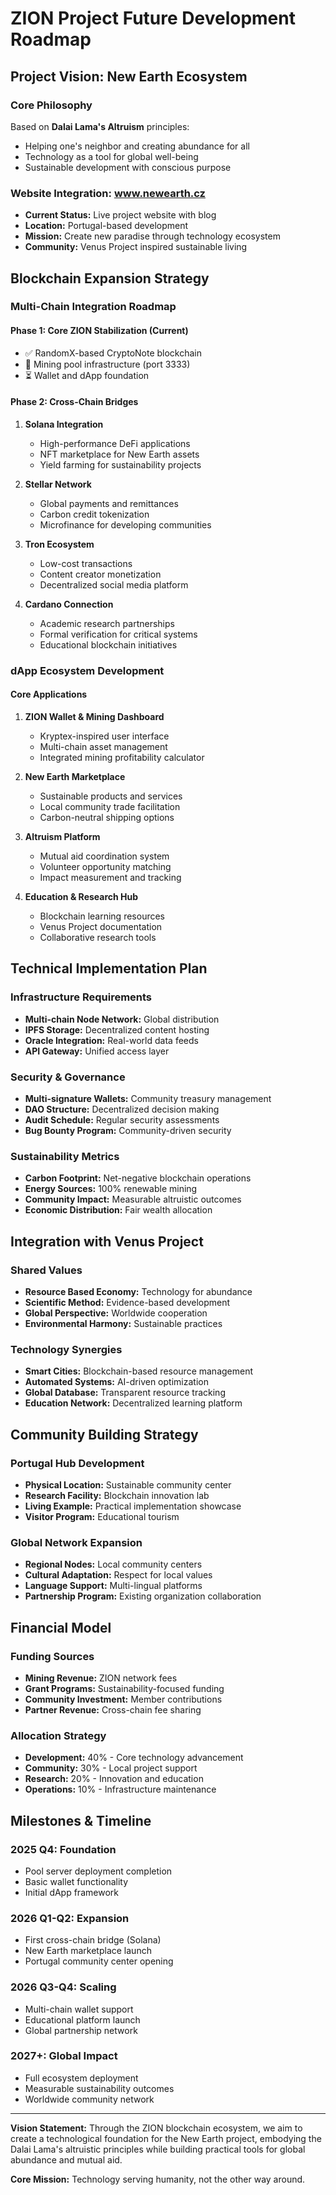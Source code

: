 # ZION Project Future Development Roadmap

## Project Vision: New Earth Ecosystem

### Core Philosophy
Based on **Dalai Lama's Altruism** principles:
- Helping one's neighbor and creating abundance for all
- Technology as a tool for global well-being
- Sustainable development with conscious purpose

### Website Integration: www.newearth.cz
- **Current Status:** Live project website with blog
- **Location:** Portugal-based development
- **Mission:** Create new paradise through technology ecosystem
- **Community:** Venus Project inspired sustainable living

## Blockchain Expansion Strategy

### Multi-Chain Integration Roadmap

#### Phase 1: Core ZION Stabilization (Current)
- ✅ RandomX-based CryptoNote blockchain
- 🔄 Mining pool infrastructure (port 3333)
- ⏳ Wallet and dApp foundation

#### Phase 2: Cross-Chain Bridges
1. **Solana Integration**
   - High-performance DeFi applications
   - NFT marketplace for New Earth assets
   - Yield farming for sustainability projects

2. **Stellar Network**
   - Global payments and remittances
   - Carbon credit tokenization
   - Microfinance for developing communities

3. **Tron Ecosystem**
   - Low-cost transactions
   - Content creator monetization
   - Decentralized social media platform

4. **Cardano Connection**
   - Academic research partnerships
   - Formal verification for critical systems
   - Educational blockchain initiatives

### dApp Ecosystem Development

#### Core Applications
1. **ZION Wallet & Mining Dashboard**
   - Kryptex-inspired user interface
   - Multi-chain asset management
   - Integrated mining profitability calculator

2. **New Earth Marketplace**
   - Sustainable products and services
   - Local community trade facilitation
   - Carbon-neutral shipping options

3. **Altruism Platform**
   - Mutual aid coordination system
   - Volunteer opportunity matching
   - Impact measurement and tracking

4. **Education & Research Hub**
   - Blockchain learning resources
   - Venus Project documentation
   - Collaborative research tools

## Technical Implementation Plan

### Infrastructure Requirements
- **Multi-chain Node Network:** Global distribution
- **IPFS Storage:** Decentralized content hosting
- **Oracle Integration:** Real-world data feeds
- **API Gateway:** Unified access layer

### Security & Governance
- **Multi-signature Wallets:** Community treasury management
- **DAO Structure:** Decentralized decision making
- **Audit Schedule:** Regular security assessments
- **Bug Bounty Program:** Community-driven security

### Sustainability Metrics
- **Carbon Footprint:** Net-negative blockchain operations
- **Energy Sources:** 100% renewable mining
- **Community Impact:** Measurable altruistic outcomes
- **Economic Distribution:** Fair wealth allocation

## Integration with Venus Project

### Shared Values
- **Resource Based Economy:** Technology for abundance
- **Scientific Method:** Evidence-based development
- **Global Perspective:** Worldwide cooperation
- **Environmental Harmony:** Sustainable practices

### Technology Synergies
- **Smart Cities:** Blockchain-based resource management
- **Automated Systems:** AI-driven optimization
- **Global Database:** Transparent resource tracking
- **Education Network:** Decentralized learning platform

## Community Building Strategy

### Portugal Hub Development
- **Physical Location:** Sustainable community center
- **Research Facility:** Blockchain innovation lab
- **Living Example:** Practical implementation showcase
- **Visitor Program:** Educational tourism

### Global Network Expansion
- **Regional Nodes:** Local community centers
- **Cultural Adaptation:** Respect for local values
- **Language Support:** Multi-lingual platforms
- **Partnership Program:** Existing organization collaboration

## Financial Model

### Funding Sources
- **Mining Revenue:** ZION network fees
- **Grant Programs:** Sustainability-focused funding
- **Community Investment:** Member contributions
- **Partner Revenue:** Cross-chain fee sharing

### Allocation Strategy
- **Development:** 40% - Core technology advancement
- **Community:** 30% - Local project support
- **Research:** 20% - Innovation and education
- **Operations:** 10% - Infrastructure maintenance

## Milestones & Timeline

### 2025 Q4: Foundation
- Pool server deployment completion
- Basic wallet functionality
- Initial dApp framework

### 2026 Q1-Q2: Expansion
- First cross-chain bridge (Solana)
- New Earth marketplace launch
- Portugal community center opening

### 2026 Q3-Q4: Scaling
- Multi-chain wallet support
- Educational platform launch
- Global partnership network

### 2027+: Global Impact
- Full ecosystem deployment
- Measurable sustainability outcomes
- Worldwide community network

---

**Vision Statement:** Through the ZION blockchain ecosystem, we aim to create a technological foundation for the New Earth project, embodying the Dalai Lama's altruistic principles while building practical tools for global abundance and mutual aid.

**Core Mission:** Technology serving humanity, not the other way around.